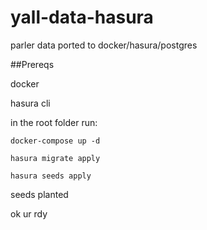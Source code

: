 # yall-data-hasura
parler data ported to docker/hasura/postgres

##Prereqs

docker

hasura cli

in the root folder run:

```docker-compose up -d```


```hasura migrate apply```

```hasura seeds apply```

seeds planted

ok ur rdy
